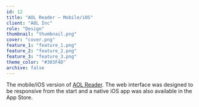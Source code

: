 ```yaml
---
id: 12
title: "AOL Reader — Mobile/iOS"
client: "AOL Inc"
role: "Design"
thumbnail: "thumbnail.png"
cover: "cover.png"
feature_1: "feature_1.png"
feature_2: "feature_2.png"
feature_3: "feature_3.png"
theme_color: "#303F4D"
archive: false
---
```


The mobile/iOS version of [AOL Reader](/projects/aol-reader/). The web interface was designed to be responsive from the start and a native iOS app was also available in the App Store.
